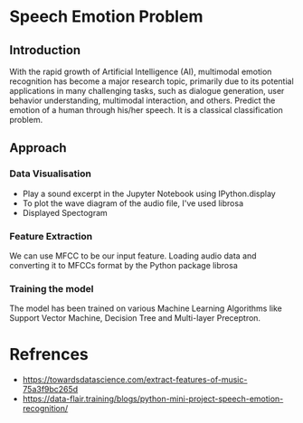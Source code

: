 # Speech Emotion Problem

## Introduction
With the rapid growth of Artificial Intelligence (AI), multimodal emotion recognition has become a major research topic, primarily due to its potential applications in many challenging tasks, such as dialogue generation, user behavior understanding, multimodal interaction, and others. 
Predict the emotion of a human through his/her speech. It is a classical classification problem.

## Approach
### Data Visualisation
* Play a sound excerpt in the Jupyter Notebook using IPython.display
* To plot the wave diagram of the audio file, I've used librosa
* Displayed Spectogram
### Feature Extraction
We can use MFCC to be our input feature. Loading audio data and converting it to MFCCs format by the Python package librosa
### Training the model
The model has been trained on various Machine Learning Algorithms like Support Vector Machine, Decision Tree and Multi-layer Preceptron. 

# Refrences
* https://towardsdatascience.com/extract-features-of-music-75a3f9bc265d 
* https://data-flair.training/blogs/python-mini-project-speech-emotion-recognition/  

